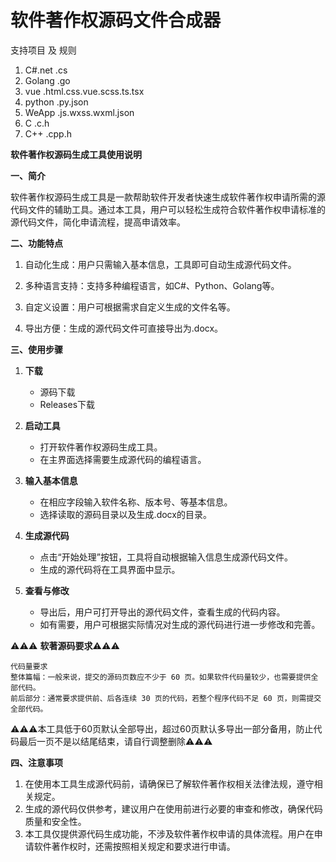 # 软件著作权源码文件合成器



支持项目 及 规则

1. C#.net  .cs
2. Golang .go
3. vue .html.css.vue.scss.ts.tsx
4. python .py.json
5. WeApp .js.wxss.wxml.json
6. C .c.h
7. C++ .cpp.h



**软件著作权源码生成工具使用说明**

**一、简介**

软件著作权源码生成工具是一款帮助软件开发者快速生成软件著作权申请所需的源代码文件的辅助工具。通过本工具，用户可以轻松生成符合软件著作权申请标准的源代码文件，简化申请流程，提高申请效率。

**二、功能特点**

1. 自动化生成：用户只需输入基本信息，工具即可自动生成源代码文件。

2. 多种语言支持：支持多种编程语言，如C#、Python、Golang等。

3. 自定义设置：用户可根据需求自定义生成的文件名等。

4. 导出方便：生成的源代码文件可直接导出为.docx。

   

**三、使用步骤**

1. **下载**


	* 源码下载
	* Releases下载
2. **启动工具**


	* 打开软件著作权源码生成工具。
	* 在主界面选择需要生成源代码的编程语言。
3. **输入基本信息**


	* 在相应字段输入软件名称、版本号、等基本信息。
	* 选择读取的源码目录以及生成.docx的目录。
4. **生成源代码**


	* 点击“开始处理”按钮，工具将自动根据输入信息生成源代码文件。
	* 生成的源代码将在工具界面中显示。

5. **查看与修改**


	* 导出后，用户可打开导出的源代码文件，查看生成的代码内容。
	* 如有需要，用户可根据实际情况对生成的源代码进行进一步修改和完善。

⚠️⚠️⚠️ **软著源码要求**⚠️⚠️⚠️

```
代码量要求
整体篇幅：一般来说，提交的源码页数应不少于 60 页。如果软件代码量较少，也需要提供全部代码。
前后部分：通常要求提供前、后各连续 30 页的代码，若整个程序代码不足 60 页，则需提交全部代码。
```

⚠️⚠️⚠️本工具低于60页默认全部导出，超过60页默认多导出一部分备用，防止代码最后一页不是以结尾结束，请自行调整删除⚠️⚠️⚠️

**四、注意事项**

1. 在使用本工具生成源代码前，请确保已了解软件著作权相关法律法规，遵守相关规定。
2. 生成的源代码仅供参考，建议用户在使用前进行必要的审查和修改，确保代码质量和安全性。
3. 本工具仅提供源代码生成功能，不涉及软件著作权申请的具体流程。用户在申请软件著作权时，还需按照相关规定和要求进行申请。
